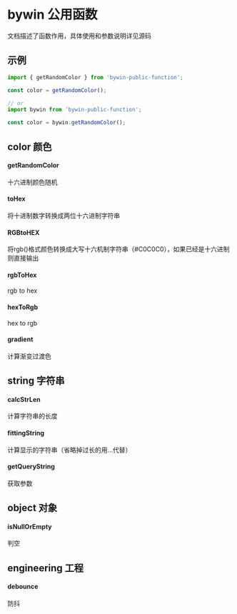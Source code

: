 # bywin 公用函数 
文档描述了函数作用，具体使用和参数说明详见源码

## 示例
```js
import { getRandomColor } from 'bywin-public-function';

const color = getRandomColor();

// or
import bywin from 'bywin-public-function';

const color = bywin.getRandomColor();


```

## color 颜色
#### getRandomColor 
十六进制颜色随机
#### toHex
将十进制数字转换成两位十六进制字符串
#### RGBtoHEX 
将rgb()格式颜色转换成大写十六机制字符串（#C0C0C0），如果已经是十六进制则直接输出
#### rgbToHex
rgb to hex
#### hexToRgb
hex to rgb
#### gradient
计算渐变过渡色

## string 字符串
#### calcStrLen
计算字符串的长度
#### fittingString
计算显示的字符串（省略掉过长的用...代替）
#### getQueryString
获取参数

## object 对象
#### isNullOrEmpty
判空

## engineering 工程
#### debounce
防抖